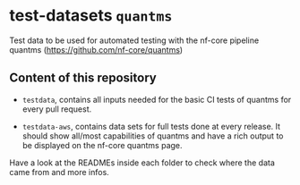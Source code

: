 # test-datasets `quantms`

Test data to be used for automated testing with the nf-core pipeline quantms (https://github.com/nf-core/quantms)

## Content of this repository

- `testdata`, contains all inputs needed for the basic CI tests of quantms for every pull request.

- `testdata-aws`, contains data sets for full tests done at every release. It should show all/most capabilities of quantms
 and have a rich output to be displayed on the nf-core quantms page.

Have a look at the READMEs inside each folder to check where the data came from and more infos.


